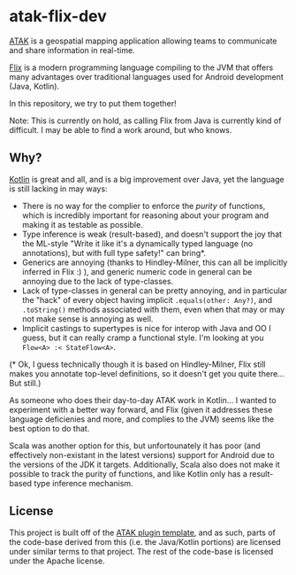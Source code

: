 # atak-flix-dev

[ATAK](https://github.com/deptofdefense/AndroidTacticalAssaultKit-CIV) is a geospatial mapping application allowing teams to communicate and share information in real-time.

[Flix](https://flix.dev/) is a modern programming language compiling to the JVM that offers many advantages over traditional languages used for Android development (Java, Kotlin).

In this repository, we try to put them together!

Note: This is currently on hold, as calling Flix from Java is currently kind of difficult. I may be able to find a work around, but who knows.

## Why?

[Kotlin](https://kotlinlang.org/) is great and all, and is a big improvement over Java, yet the language is still lacking in may ways: 

  * There is no way for the complier to enforce the _purity_ of functions, which is incredibly important for reasoning about your program and making it as testable as possible. 
  * Type inference is weak (result-based), and doesn't support the joy that the ML-style "Write it like it's a dynamically typed language (no annotations), but with full type safety!" can bring*. 
  * Generics are annoying (thanks to Hindley-Milner, this can all be implicitly inferred in Flix :) ), and generic numeric code in general can be annoying due to the lack of type-classes. 
  * Lack of type-classes in general can be pretty annoying, and in particular the "hack" of every object having implicit `.equals(other: Any?)`, and `.toString()` methods associated with them, even when that may or may not make sense is annoying as well.
  * Implicit castings to supertypes is nice for interop with Java and OO I guess, but it can really cramp a functional style. I'm looking at you `Flow<A> :< StateFlow<A>`.


(* Ok, I guess technically though it is based on Hindley-Milner, Flix still makes you annotate top-level definitions, so it doesn't get you quite there... But still.)

As someone who does their day-to-day ATAK work in Kotlin... I wanted to experiment with a better way forward, and Flix (given it addresses these language deficienies and more, and complies to the JVM) seems like the best option to do that.

Scala was another option for this, but unfortounately it has poor (and effectively non-existant in the latest versions) support for Android due to the versions of the JDK it targets. Additionally, Scala also does not make it possible to track the purity of functions, and like Kotlin only has a result-based type inference mechanism. 

## License

This project is built off of the [ATAK plugin template](https://github.com/deptofdefense/AndroidTacticalAssaultKit-CIV/tree/master/plugin-examples/plugintemplate), and as such, parts of the code-base derived from this (i.e. the Java/Kotlin portions) are licensed under similar terms to that project. The rest of the code-base is licensed under the Apache license.
